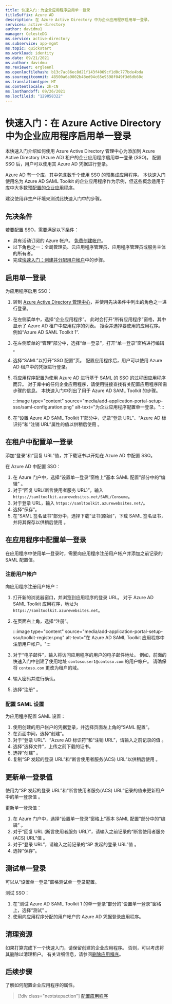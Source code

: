 ```yaml
---
title: 快速入门：为企业应用程序启用单一登录
titleSuffix: Azure AD
description: 在 Azure Active Directory 中为企业应用程序启用单一登录。
services: active-directory
author: davidmu1
manager: CelesteDG
ms.service: active-directory
ms.subservice: app-mgmt
ms.topic: quickstart
ms.workload: identity
ms.date: 09/21/2021
ms.author: davidmu
ms.reviewer: ergleenl
ms.openlocfilehash: b13c7ac86ec8d21f143f4069cf1d0c777bde4bda
ms.sourcegitcommit: 48500a6a9002b48ed94c65e9598f049f3d6db60c
ms.translationtype: HT
ms.contentlocale: zh-CN
ms.lasthandoff: 09/26/2021
ms.locfileid: "129058322"
---
```

# <a name="quickstart-enable-single-sign-on-for-an-enterprise-application-in-azure-active-directory"></a>快速入门：在 Azure Active Directory 中为企业应用程序启用单一登录

本快速入门介绍如何使用 Azure Active Directory 管理中心为添加到 Azure Active Directory (Azure AD) 租户的企业应用程序启用单一登录 (SSO)。 配置 SSO 后，用户可以使用其 Azure AD 凭据进行登录。 

Azure AD 有一个库，其中包含数千个使用 SSO 的预集成应用程序。 本快速入门使用名为 Azure AD SAML Toolkit 的企业应用程序作为示例，但这些概念适用于库中大多数[预配置的企业应用程序](../saas-apps/tutorial-list.md)。

建议使用非生产环境来测试此快速入门中的步骤。

## <a name="prerequisites"></a>先决条件

若要配置 SSO，需要满足以下条件：

- 具有活动订阅的 Azure 帐户。 [免费创建帐户](https://azure.microsoft.com/free/?WT.mc_id=A261C142F)。
- 以下角色之一：全局管理员、云应用程序管理员、应用程序管理员或服务主体的所有者。
- 完成[快速入门：创建并分配用户帐户](add-application-portal-assign-users.md)中的步骤。

## <a name="enable-single-sign-on"></a>启用单一登录

为应用程序启用 SSO：

1. 转到 [Azure Active Directory 管理中心](https://aad.portal.azure.com)，并使用先决条件中列出的角色之一进行登录。
1. 在左侧菜单中，选择“企业应用程序”。 此时会打开“所有应用程序”窗格，其中显示了 Azure AD 租户中应用程序的列表。 搜索并选择要使用的应用程序。 例如“Azure AD SAML Toolkit 1”.
1. 在左侧菜单的“管理”部分中，选择“单一登录”，打开“单一登录”窗格进行编辑  。
1. 选择“SAML”以打开“SSO 配置”页。 配置应用程序后，用户可以使用 Azure AD 租户中的凭据进行登录。
1. 将应用程序配置为使用 Azure AD 进行基于 SAML 的 SSO 的过程因应用程序而异。 对于库中的任何企业应用程序，请使用链接查找有关配置应用程序所需步骤的信息。 本快速入门中列出了用于 Azure AD SAML Toolkit 的步骤。

    :::image type="content" source="media/add-application-portal-setup-sso/saml-configuration.png" alt-text="为企业应用程序配置单一登录。":::

1. 在“设置 Azure AD SAML Toolkit 1”部分中，记录“登录 URL”、“Azure AD 标识符”和“注销 URL”属性的值以供稍后使用   。

## <a name="configure-single-sign-on-in-the-tenant"></a>在租户中配置单一登录

添加“登录”和“回复 URL”值，并下载证书以开始在 Azure AD 中配置 SSO。

在 Azure AD 中配置 SSO：

1. 在 Azure 门户中，选择“设置单一登录”窗格上“基本 SAML 配置”部分中的“编辑”  。 
1. 对于“回复 URL(断言使用者服务 URL)”，输入 `https://samltoolkit.azurewebsites.net/SAML/Consume`。
1. 对于登录 URL，输入 `https://samltoolkit.azurewebsites.net/`。
1. 选择“保存”。
1. 在“SAML 签名证书”部分中，选择下载“证书(原始)”，下载 SAML 签名证书，并将其保存以供稍后使用  。

## <a name="configure-single-sign-on-in-the-application"></a>在应用程序中配置单一登录

在应用程序中使用单一登录时，需要向应用程序注册用户帐户并添加之前记录的 SAML 配置值。

### <a name="register-the-user-account"></a>注册用户帐户

向应用程序注册用户帐户：

1. 打开新的浏览器窗口，并浏览到应用程序的登录 URL。 对于 Azure AD SAML Toolkit 应用程序，地址为 `https://samltoolkit.azurewebsites.net`。
1. 在页面右上角，选择“注册”。

    :::image type="content" source="media/add-application-portal-setup-sso/toolkit-register.png" alt-text="在 Azure AD SAML Toolkit 应用程序中注册用户帐户。":::

1. 对于“电子邮件”，输入将访问应用程序的用户的电子邮件地址。 例如，前面的快速入门中创建了使用地址 `contosouser1@contoso.com` 的用户帐户。 请确保将 `contoso.com` 更改为租户的域。
1. 输入密码并进行确认。
1. 选择“注册”  。

### <a name="configure-saml-settings"></a>配置 SAML 设置

为应用程序配置 SAML 设置：

1. 使用创建的用户帐户的凭据登录，并选择页面左上角的“SAML 配置”。
1. 在页面中间，选择“创建”。
1. 对于“登录 URL”、“Azure AD 标识符”和“注销 URL”，请输入之前记录的值  。
1. 选择“选择文件”，上传之前下载的证书。
1. 选择“创建”  。
1. 复制“SP 发起的登录 URL”和“断言使用者服务(ACS) URL”以供稍后使用 。

## <a name="update-single-sign-on-values"></a>更新单一登录值

使用为“SP 发起的登录 URL”和“断言使用者服务(ACS) URL”记录的值来更新租户中的单一登录值 。

更新单一登录值：

1. 在 Azure 门户中，选择“设置单一登录”窗格上“基本 SAML 配置”部分中的“编辑”  。 
1. 对于“回复 URL (断言使用者服务 URL)”，请输入之前记录的“断言使用者服务(ACS) URL”值 。
1. 对于“登录 URL”，请输入之前记录的“SP 发起的登录 URL”值 。
1. 选择“保存”。

## <a name="test-single-sign-on"></a>测试单一登录

可以从“设置单一登录”窗格测试单一登录配置。

测试 SSO：

1. 在“测试 Azure AD SAML Toolkit 1 的单一登录”部分的“设置单一登录”窗格上，选择“测试”  。
1. 使用向应用程序分配的用户帐户的 Azure AD 凭据登录应用程序。

## <a name="clean-up-resources"></a>清理资源

如果打算完成下一个快速入门，请保留创建的企业应用程序。 否则，可以考虑将其删除以清理租户。 有关详细信息，请参阅[删除应用程序](delete-application-portal.md)。

## <a name="next-steps"></a>后续步骤

了解如何配置企业应用程序的属性。
> [!div class="nextstepaction"]
> [配置应用程序](add-application-portal-configure.md)
